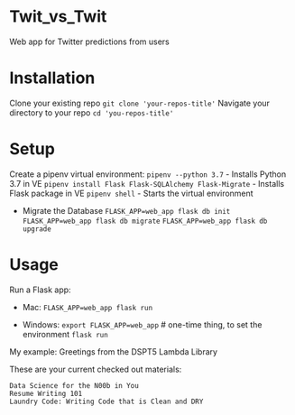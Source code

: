 # Twit_vs_Twit
Web app for Twitter predictions from users


# Installation


Clone your existing repo `git clone 'your-repos-title'`
Navigate your directory to your repo `cd 'you-repos-title'`


# Setup


Create a pipenv virtual environment:
`pipenv --python 3.7` - Installs Python 3.7 in VE
`pipenv install Flask Flask-SQLAlchemy Flask-Migrate` - Installs Flask package in VE
`pipenv shell` - Starts the virtual environment

- Migrate the Database
  `FLASK_APP=web_app flask db init`
  `FLASK_APP=web_app flask db migrate`
  `FLASK_APP=web_app flask db upgrade`

# Usage

Run a Flask app:
- Mac:
    `FLASK_APP=web_app flask run`

- Windows:
    `export FLASK_APP=web_app` # one-time thing, to set the environment
    `flask run`

My example:
Greetings from the DSPT5 Lambda Library

These are your current checked out materials:

    Data Science for the N00b in You
    Resume Writing 101
    Laundry Code: Writing Code that is Clean and DRY

